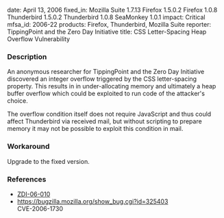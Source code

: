 date: April 13, 2006
fixed_in: Mozilla Suite 1.7.13
          Firefox 1.5.0.2
          Firefox 1.0.8
          Thunderbird 1.5.0.2
          Thunderbird 1.0.8
          SeaMonkey 1.0.1
impact: Critical
mfsa_id: 2006-22
products: Firefox, Thunderbird, Mozilla Suite
reporter: TippingPoint and the Zero Day Initiative
title: CSS Letter-Spacing Heap Overflow Vulnerability

<h3>Description</h3>

<p>An anonymous researcher for TippingPoint and the Zero Day Initiative discovered
an integer overflow triggered by the CSS letter-spacing property. This results in
in under-allocating memory and ultimately a heap buffer overflow which could
be exploited to run code of the attacker's choice.</p>

<p>The overflow condition itself does not require JavaScript
and thus could affect Thunderbird via received mail, but without
scripting to prepare memory it may not be possible to exploit
this condition in mail.</p>

<h3>Workaround</h3>

<p>Upgrade to the fixed version.</p>

<h3>References</h3>

<ul>
<li><a class="ex-ref" href="http://www.zerodayinitiative.com/advisories/ZDI-06-010.html"> ZDI-06-010</a></li>
<li><a href="https://bugzilla.mozilla.org/show_bug.cgi?id=325403">
https://bugzilla.mozilla.org/show_bug.cgi?id=325403</a><br/>
CVE-2006-1730</li>
</ul>



